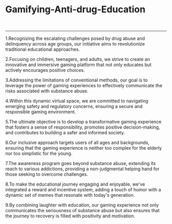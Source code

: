 <h1>Gamifying-Anti-drug-Education</h1><br>
<hr>
1.Recognizing the escalating challenges posed by drug abuse and delinquency across age groups, our initiative aims to revolutionize traditional educational approaches.

2.Focusing on children, teenagers, and adults, we strive to create an innovative and immersive gaming platform that not only educates but actively encourages positive choices.

3.Addressing the limitations of conventional methods, our goal is to leverage the power of gaming experiences to effectively communicate the risks associated with substance abuse.

4.Within this dynamic virtual space, we are committed to navigating emerging safety and regulatory concerns, ensuring a secure and responsible gaming environment.

5.The ultimate objective is to develop a transformative gaming experience that fosters a sense of responsibility, promotes positive decision-making, and contributes to building a safer and informed society.

6.Our inclusive approach targets users of all ages and backgrounds, ensuring that the gaming experience is neither too complex for the elderly nor too simplistic for the young.

7.The awareness program goes beyond substance abuse, extending its reach to various addictions, providing a non-judgmental helping hand for those seeking to overcome challenges.

8.To make the educational journey engaging and enjoyable, we've integrated a reward and incentive system, adding a touch of humor with a dynamic set of memes that resonate with today's generation.

9.By combining laughter with education, our gaming experience not only communicates the seriousness of substance abuse but also ensures that the journey to recovery is filled with positivity and motivation.

